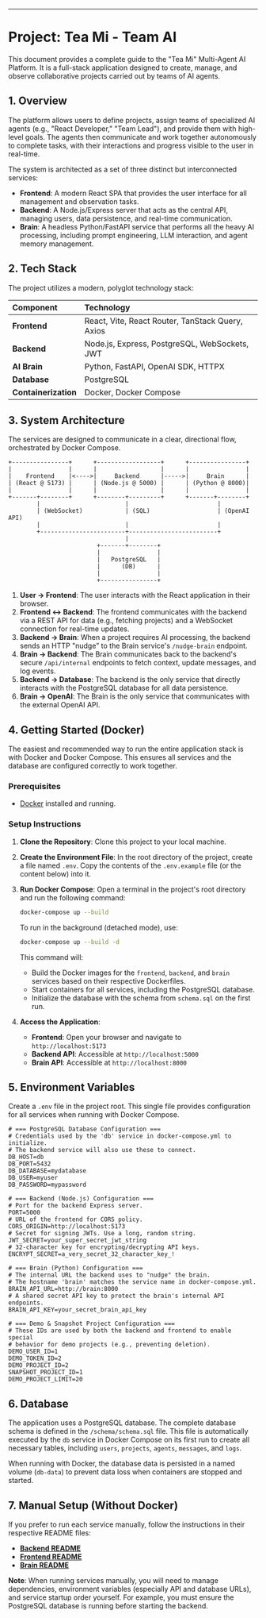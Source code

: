 
-----

# **Project: Tea Mi - Team AI**

This document provides a complete guide to the "Tea Mi" Multi-Agent AI Platform. It is a full-stack application designed to create, manage, and observe collaborative projects carried out by teams of AI agents.

## **1. Overview**

The platform allows users to define projects, assign teams of specialized AI agents (e.g., "React Developer," "Team Lead"), and provide them with high-level goals. The agents then communicate and work together autonomously to complete tasks, with their interactions and progress visible to the user in real-time.

The system is architected as a set of three distinct but interconnected services:

  * **Frontend**: A modern React SPA that provides the user interface for all management and observation tasks.
  * **Backend**: A Node.js/Express server that acts as the central API, managing users, data persistence, and real-time communication.
  * **Brain**: A headless Python/FastAPI service that performs all the heavy AI processing, including prompt engineering, LLM interaction, and agent memory management.

## **2. Tech Stack**

The project utilizes a modern, polyglot technology stack:

| Component | Technology |
| :--- | :--- |
| **Frontend** | React, Vite, React Router, TanStack Query, Axios |
| **Backend** | Node.js, Express, PostgreSQL, WebSockets, JWT |
| **AI Brain** | Python, FastAPI, OpenAI SDK, HTTPX |
| **Database** | PostgreSQL |
| **Containerization** | Docker, Docker Compose |

## **3. System Architecture**

The services are designed to communicate in a clear, directional flow, orchestrated by Docker Compose.

```
+----------------+      +------------------+      +----------------+
|                |      |                  |      |                |
|    Frontend    |<---->|     Backend      |----->|     Brain      |
| (React @ 5173) |      | (Node.js @ 5000) |      | (Python @ 8000)|
|                |      |                  |      |                |
+-------+--------+      +--------+---------+      +-------+--------+
        |                        |                         |
        | (WebSocket)            | (SQL)                   | (OpenAI API)
        |                        |                         |
        +------------------------+-------------------------+
                                 |
                         +-------+--------+
                         |                |
                         |   PostgreSQL   |
                         |      (DB)      |
                         |                |
                         +----------------+
```

1.  **User -\> Frontend**: The user interacts with the React application in their browser.
2.  **Frontend \<-\> Backend**: The frontend communicates with the backend via a REST API for data (e.g., fetching projects) and a WebSocket connection for real-time updates.
3.  **Backend -\> Brain**: When a project requires AI processing, the backend sends an HTTP "nudge" to the Brain service's `/nudge-brain` endpoint.
4.  **Brain -\> Backend**: The Brain communicates back to the backend's secure `/api/internal` endpoints to fetch context, update messages, and log events.
5.  **Backend -\> Database**: The backend is the only service that directly interacts with the PostgreSQL database for all data persistence.
6.  **Brain -\> OpenAI**: The Brain is the only service that communicates with the external OpenAI API.

## **4. Getting Started (Docker)**

The easiest and recommended way to run the entire application stack is with Docker and Docker Compose. This ensures all services and the database are configured correctly to work together.

### **Prerequisites**

  * [Docker](https://www.docker.com/products/docker-desktop/) installed and running.

### **Setup Instructions**

1.  **Clone the Repository**:
    Clone this project to your local machine.

2.  **Create the Environment File**:
    In the root directory of the project, create a file named `.env`. Copy the contents of the `.env.example` file (or the content below) into it.

3.  **Run Docker Compose**:
    Open a terminal in the project's root directory and run the following command:

    ```bash
    docker-compose up --build
    ```

    To run in the background (detached mode), use:

    ```bash
    docker-compose up --build -d
    ```

    This command will:

      * Build the Docker images for the `frontend`, `backend`, and `brain` services based on their respective Dockerfiles.
      * Start containers for all services, including the PostgreSQL database.
      * Initialize the database with the schema from `schema.sql` on the first run.

4.  **Access the Application**:

      * **Frontend**: Open your browser and navigate to `http://localhost:5173`
      * **Backend API**: Accessible at `http://localhost:5000`
      * **Brain API**: Accessible at `http://localhost:8000`

## **5. Environment Variables**

Create a `.env` file in the project root. This single file provides configuration for all services when running with Docker Compose.

```env
# === PostgreSQL Database Configuration ===
# Credentials used by the 'db' service in docker-compose.yml to initialize.
# The backend service will also use these to connect.
DB_HOST=db
DB_PORT=5432
DB_DATABASE=mydatabase
DB_USER=myuser
DB_PASSWORD=mypassword

# === Backend (Node.js) Configuration ===
# Port for the backend Express server.
PORT=5000
# URL of the frontend for CORS policy.
CORS_ORIGIN=http://localhost:5173
# Secret for signing JWTs. Use a long, random string.
JWT_SECRET=your_super_secret_jwt_string
# 32-character key for encrypting/decrypting API keys.
ENCRYPT_SECRET=a_very_secret_32_character_key_!

# === Brain (Python) Configuration ===
# The internal URL the backend uses to "nudge" the brain.
# The hostname 'brain' matches the service name in docker-compose.yml.
BRAIN_API_URL=http://brain:8000
# A shared secret API key to protect the brain's internal API endpoints.
BRAIN_API_KEY=your_secret_brain_api_key

# === Demo & Snapshot Project Configuration ===
# These IDs are used by both the backend and frontend to enable special
# behavior for demo projects (e.g., preventing deletion).
DEMO_USER_ID=1
DEMO_TOKEN_ID=2
DEMO_PROJECT_ID=2
SNAPSHOT_PROJECT_ID=1
DEMO_PROJECT_LIMIT=20
```

## **6. Database**

The application uses a PostgreSQL database. The complete database schema is defined in the `/schema/schema.sql` file. This file is automatically executed by the `db` service in Docker Compose on its first run to create all necessary tables, including `users`, `projects`, `agents`, `messages`, and `logs`.

When running with Docker, the database data is persisted in a named volume (`db-data`) to prevent data loss when containers are stopped and started.

## **7. Manual Setup (Without Docker)**

If you prefer to run each service manually, follow the instructions in their respective README files:

  * **[Backend README](https://github.com/Itaybo89/teami-local-version/blob/main/backend/README_backend.md)**
  * **[Frontend README](https://github.com/Itaybo89/teami-local-version/blob/main/frontend/README_frontend.md)**
  * **[Brain README](https://github.com/Itaybo89/teami-local-version/blob/main/brain/README_brain.md)**


**Note**: When running services manually, you will need to manage dependencies, environment variables (especially API and database URLs), and service startup order yourself. For example, you must ensure the PostgreSQL database is running before starting the backend.